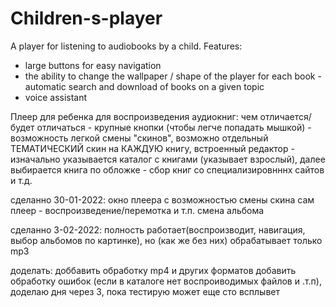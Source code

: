 # Children-s-player
A player for listening to audiobooks by a child.
Features:
- large buttons for easy navigation
- the ability to change the wallpaper / shape of the player for each book
-automatic search and download of books on a given topic
- voice assistant

Плеер для ребенка для воспроизведения аудиокниг:
чем отличается/ будет отличаться
	- крупные кнопки (чтобы легче попадать мышкой)
	- возможность легкой смены "скинов", возможно отдельный ТЕМАТИЧЕСКИЙ скин на КАЖДУЮ книгу, встроенный редактор
	- изначально указывается каталог с книгами (указывает взрослый), далее выбирается книга по обложке
	- сбор книг со специализировнннх сайтов и т.д.

сделанно 30-01-2022:
	окно плеера с возможностью смены скина
	сам плеер - воспроизведение/перемотка и т.п.
	смена альбома
	
сделанно 3-02-2022:
	полность работает(воспроизводит, навигация, выбор альбомов по картинке),
	но (как же без них)
	обрабатывает только mp3
	
доделать:
	доббавить обработку mp4 и других форматов 
	добавить обработку ошибок (если в каталоге нет воспроиводимых файлов и .т.п),
	доделаю дня через 3, пока тестирую может еще сто всплывет
 
